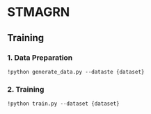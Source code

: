 # STMAGRN

## Training
### 1. Data Preparation
    !python generate_data.py --dataste {dataset}
 
### 2. Training
    !python train.py --dataset {dataset}